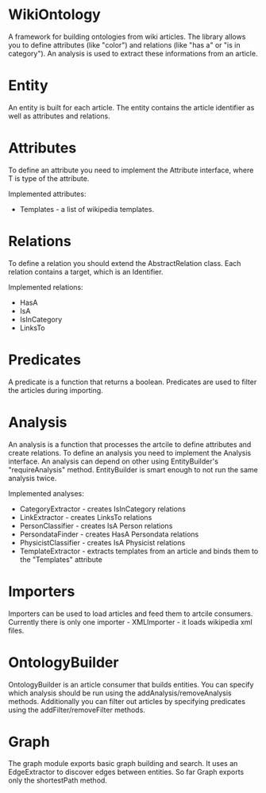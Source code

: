 WikiOntology
============

A framework for building ontologies from wiki articles. The library allows you to define attributes (like "color") 
and relations (like "has a" or "is in category"). An analysis is used to extract these informations from an article.


Entity
=======

An entity is built for each article. The entity contains the article identifier as well as attributes and relations.

Attributes
==========

To define an attribute you need to implement the Attribute<T> interface, where T is type of the attribute.

Implemented attributes:
* Templates - a list of wikipedia templates.

Relations
=========

To define a relation you should extend the AbstractRelation class. Each relation contains a target, which is an Identifier.

Implemented relations:
* HasA
* IsA
* IsInCategory
* LinksTo

Predicates
==========

A predicate is a function that returns a boolean. Predicates are used to filter the articles during importing.

Analysis
========

An analysis is a function that processes the artcile to define attributes and create relations. To define an analysis you need to implement the Analysis interface. An analysis can depend on other using EntityBuilder's "requireAnalysis" method. EntityBuilder is smart enough to not run the same analysis twice.

Implemented analyses:
* CategoryExtractor - creates IsInCategory relations
* LinkExtractor - creates LinksTo relations
* PersonClassifier - creates IsA Person relations
* PersondataFinder - creates HasA Persondata relations
* PhysicistClassifier - creates IsA Physicist relations
* TemplateExtractor - extracts templates from an article and binds them to the "Templates" attribute

Importers
=========

Importers can be used to load articles and feed them to artcile consumers. Currently there is only one importer - XMLImporter - it loads wikipedia xml files.

OntologyBuilder
===============

OntologyBuilder is an article consumer that builds entities. You can specify which analysis should be run using the addAnalysis/removeAnalysis methods. Additionally you can filter out articles by specifying predicates using the addFilter/removeFilter methods.

Graph
=====

The graph module exports basic graph building and search. It uses an EdgeExtractor to discover edges between entities. So far Graph exports only the shortestPath method.

